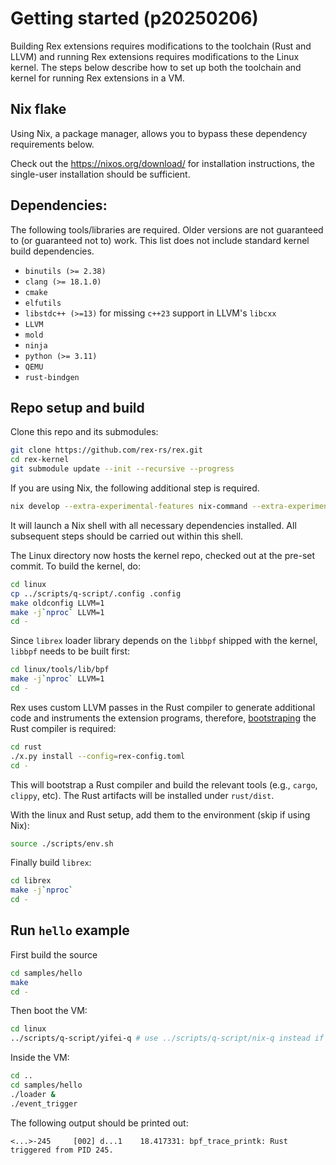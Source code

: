 # Getting started (p20250206)

Building Rex extensions requires modifications to the toolchain (Rust and
LLVM) and running Rex extensions requires modifications to the Linux
kernel.  The steps below describe how to set up both the toolchain and
kernel for running Rex extensions in a VM.

## Nix flake

Using Nix, a package manager, allows you to bypass these dependency
requirements below.

Check out the https://nixos.org/download/ for installation instructions,
the single-user installation should be sufficient.

## Dependencies:

The following tools/libraries are required. Older versions are not
guaranteed to (or guaranteed not to) work. This list does not include
standard kernel build dependencies.
- `binutils (>= 2.38)`
- `clang (>= 18.1.0)`
- `cmake`
- `elfutils`
- `libstdc++ (>=13)` for missing `c++23` support in LLVM's `libcxx`
- `LLVM`
- `mold`
- `ninja`
- `python (>= 3.11)`
- `QEMU`
- `rust-bindgen`

## Repo setup and build

Clone this repo and its submodules:

```bash
git clone https://github.com/rex-rs/rex.git
cd rex-kernel
git submodule update --init --recursive --progress
```

If you are using Nix, the following additional step is required.

```bash
nix develop --extra-experimental-features nix-command --extra-experimental-features flakes
```

It will launch a Nix shell with all necessary dependencies installed.
All subsequent steps should be carried out within this shell.

The Linux directory now hosts the kernel repo, checked out at the pre-set
commit. To build the kernel, do:

```bash
cd linux
cp ../scripts/q-script/.config .config
make oldconfig LLVM=1
make -j`nproc` LLVM=1
cd -
```

Since `librex` loader library depends on the `libbpf` shipped with the
kernel, `libbpf` needs to be built first:

```bash
cd linux/tools/lib/bpf
make -j`nproc` LLVM=1
cd -
```

Rex uses custom LLVM passes in the Rust compiler to generate additional
code and instruments the extension programs, therefore,
[bootstraping](https://en.wikipedia.org/wiki/Bootstrapping_(compilers)) the
Rust compiler is required:

```bash
cd rust
./x.py install --config=rex-config.toml
cd -
```

This will bootstrap a Rust compiler and build the relevant tools (e.g.,
`cargo`, `clippy`, etc).  The Rust artifacts will be installed under
`rust/dist`.

With the linux and Rust setup, add them to the environment (skip if using
Nix):

```bash
source ./scripts/env.sh
```

Finally build `librex`:

```bash
cd librex
make -j`nproc`
cd -
```

## Run `hello` example
First build the source

```bash
cd samples/hello
make
cd -
```

Then boot the VM:

```bash
cd linux
../scripts/q-script/yifei-q # use ../scripts/q-script/nix-q instead if you are using Nix
```

Inside the VM:

```bash
cd ..
cd samples/hello
./loader &
./event_trigger
```

The following output should be printed out:

```console
<...>-245     [002] d...1    18.417331: bpf_trace_printk: Rust triggered from PID 245.
```

